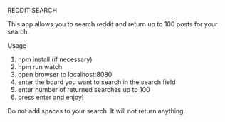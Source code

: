 REDDIT SEARCH

This app allows you to search reddit and return up to 100 posts for your search.

Usage

1. npm install (if necessary)
2. npm run watch
3. open browser to localhost:8080
4. enter the board you want to search in the search field
5. enter number of returned searches up to 100
5. press enter and enjoy!

Do not add spaces to your search.  It will not return anything.


